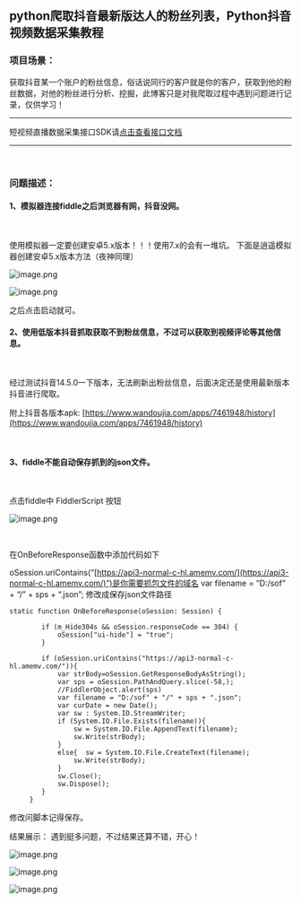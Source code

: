 
## python爬取抖音最新版达人的粉丝列表，Python抖音视频数据采集教程

### 项目场景：

获取抖音某一个账户的粉丝信息，俗话说同行的客户就是你的客户，获取到他的粉丝数据，对他的粉丝进行分析、挖掘，此博客只是对我爬取过程中遇到问题进行记录，仅供学习！
​


---



短视频直播数据采集接口SDK请[点击查看接口文档](https://docs.qq.com/doc/DU3RKUFVFdVhQbXlR)

---

​


### 问题描述：

#### 1、模拟器连接fiddle之后浏览器有网，抖音没网。
​

使用模拟器一定要创建安卓5.x版本！！！使用7.x的会有一堆坑。
下面是逍遥模拟器创建安卓5.x版本方法（夜神同理）
​


![image.png](https://cdn.nlark.com/yuque/0/2021/png/97322/1628727818974-2a7591c9-e917-4111-84a7-673645aaa064.png#clientId=u989e043e-e4d4-4&from=paste&height=296&id=ub9dbb8ac&name=image.png&originHeight=592&originWidth=731&originalType=binary&ratio=1&size=27144&status=done&style=none&taskId=u681c97dc-092e-4429-b2c8-578d28e86ab&width=365.5)
​



![image.png](https://cdn.nlark.com/yuque/0/2021/png/97322/1628727836619-53bde07a-60d0-4991-8402-af4484cb7937.png#clientId=u989e043e-e4d4-4&from=paste&height=386&id=ud174af24&name=image.png&originHeight=772&originWidth=763&originalType=binary&ratio=1&size=207670&status=done&style=none&taskId=ue8893485-dcce-490c-b6ef-29b90d1b07a&width=381.5)



之后点击启动就可。
[
](https://blog.csdn.net/weixin_43485669/article/details/110091956)
​


#### 2、使用低版本抖音抓取获取不到粉丝信息，不过可以获取到视频评论等其他信息。
​

经过测试抖音14.5.0一下版本，无法刷新出粉丝信息，后面决定还是使用最新版本抖音进行爬取。
​

附上抖音各版本apk: [https://www.wandoujia.com/apps/7461948/history](https://www.wandoujia.com/apps/7461948/history)
​

​


#### 3、fiddle不能自动保存抓到的json文件。
​

点击fiddle中 FiddlerScript 按钮
​


![image.png](https://cdn.nlark.com/yuque/0/2021/png/97322/1628727873561-6cf1911b-9e65-43a2-a330-aa519040e2dc.png#clientId=u989e043e-e4d4-4&from=paste&height=60&id=u8999883d&name=image.png&originHeight=120&originWidth=784&originalType=binary&ratio=1&size=15229&status=done&style=none&taskId=udb3cb785-039f-4e80-ba0e-7e1c44c96b2&width=392)



​

在OnBeforeResponse函数中添加代码如下
​

oSession.uriContains(“[https://api3-normal-c-hl.amemv.com/](https://api3-normal-c-hl.amemv.com/)”)是你需要抓包文件的域名
var filename = “D:/sof” + “/” + sps + “.json”; 修改成保存json文件路径
​

```http
static function OnBeforeResponse(oSession: Session) {
       
        if (m_Hide304s && oSession.responseCode == 304) {
            oSession["ui-hide"] = "true";
        }
        
        if (oSession.uriContains("https://api3-normal-c-hl.amemv.com/")){
            var strBody=oSession.GetResponseBodyAsString();
            var sps = oSession.PathAndQuery.slice(-58,);
            //FiddlerObject.alert(sps)
            var filename = "D:/sof" + "/" + sps + ".json";
            var curDate = new Date();   
            var sw : System.IO.StreamWriter;  
            if (System.IO.File.Exists(filename)){  
                sw = System.IO.File.AppendText(filename);  
                sw.Write(strBody); 
            }  
            else{  sw = System.IO.File.CreateText(filename); 
                sw.Write(strBody);
            }  
            sw.Close(); 
            sw.Dispose(); 
        }
     }

```


修改问脚本记得保存。
​

结果展示：
遇到挺多问题，不过结果还算不错，开心！
​


![image.png](https://cdn.nlark.com/yuque/0/2021/png/97322/1628727912388-f05ebc28-f72c-4e0d-a9d7-d2d0585f65d8.png#clientId=u989e043e-e4d4-4&from=paste&height=258&id=u88379c39&name=image.png&originHeight=515&originWidth=840&originalType=binary&ratio=1&size=106883&status=done&style=none&taskId=ue5412895-e68c-4dc1-857e-a5408587592&width=420)




![image.png](https://cdn.nlark.com/yuque/0/2021/png/97322/1628727921823-705e3df6-0084-46b9-9906-ca6b38327ec0.png#clientId=u989e043e-e4d4-4&from=paste&height=14&id=u4313e61c&name=image.png&originHeight=28&originWidth=961&originalType=binary&ratio=1&size=3864&status=done&style=none&taskId=uf00fb5ae-88ff-4fe8-839d-ef3cd50534d&width=480.5)




![image.png](https://cdn.nlark.com/yuque/0/2021/png/97322/1628727931987-e0d3ceaa-5154-467a-b036-541d9e439890.png#clientId=u989e043e-e4d4-4&from=paste&height=405&id=u6aa78520&name=image.png&originHeight=809&originWidth=1037&originalType=binary&ratio=1&size=150098&status=done&style=none&taskId=u3692dd61-92b6-44ec-9d92-1c517e97664&width=518.5)
​


[
](https://blog.csdn.net/weixin_43485669/article/details/114490206)


